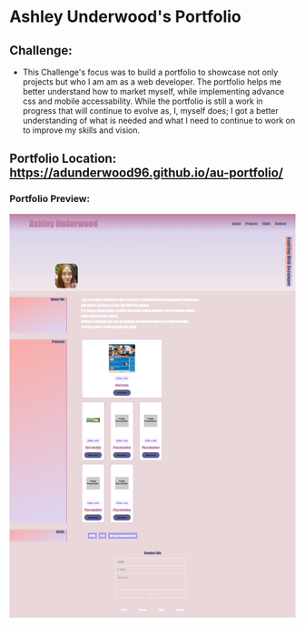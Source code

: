 # Ashley Underwood's Portfolio

## Challenge: 

- This Challenge's focus was to build a portfolio to showcase not only projects but who I am am as a web developer. The portfolio helps me better understand how to market myself, while implementing advance css and mobile accessability. While the portfolio is still a work in progress that will continue to evolve as, I, myself does; I got a better understanding of what is needed and what I need to continue to work on to improve my skills and vision.

## Portfolio Location: https://adunderwood96.github.io/au-portfolio/

### Portfolio Preview:

![AU Portfolio](https://github.com/adunderwood96/au-portfolio/blob/c3bab970a9921ada74f0f8c46592a399485a541a/assets/images/preview.png)
